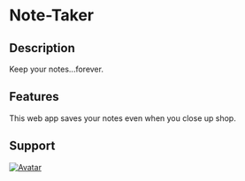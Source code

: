# Note-Taker

## Description
Keep your notes...forever. 
## Features
This web app saves your notes even when you close up shop.
## Support 

[![Avatar](https://avatars.githubusercontent.com/michaeldavidpryor?s=200)](http://github.com/michaeldavidpryor) 